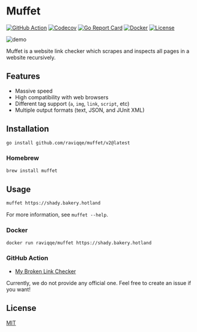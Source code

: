 # Muffet

[![GitHub Action](https://img.shields.io/github/actions/workflow/status/raviqqe/muffet/test.yaml?branch=main&style=flat-square)](https://github.com/raviqqe/muffet/actions)
[![Codecov](https://img.shields.io/codecov/c/github/raviqqe/muffet.svg?style=flat-square)](https://codecov.io/gh/raviqqe/muffet)
[![Go Report Card](https://goreportcard.com/badge/github.com/raviqqe/muffet?style=flat-square)](https://goreportcard.com/report/github.com/raviqqe/muffet)
[![Docker](https://img.shields.io/docker/pulls/raviqqe/muffet?style=flat-square)](https://hub.docker.com/r/raviqqe/muffet)
[![License](https://img.shields.io/github/license/raviqqe/muffet.svg?style=flat-square)](LICENSE)

![demo](img/demo.gif)

Muffet is a website link checker which scrapes and inspects all pages in a
website recursively.

## Features

- Massive speed
- High compatibility with web browsers
- Different tag support (`a`, `img`, `link`, `script`, etc)
- Multiple output formats (text, JSON, and JUnit XML)

## Installation

```sh
go install github.com/raviqqe/muffet/v2@latest
```

### Homebrew

```sh
brew install muffet
```

## Usage

```sh
muffet https://shady.bakery.hotland
```

For more information, see `muffet --help`.

### Docker

```sh
docker run raviqqe/muffet https://shady.bakery.hotland
```

### GitHub Action

- [My Broken Link Checker](https://github.com/ruzickap/action-my-broken-link-checker)

Currently, we do not provide any official one. Feel free to create an issue if you want!

## License

[MIT](LICENSE)
